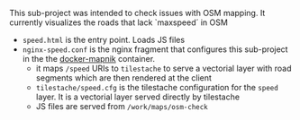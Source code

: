 This sub-project was intended to check issues with OSM mapping. It currently visualizes the roads that lack `maxspeed´ in OSM

- `speed.html` is the entry point. Loads JS files
- `nginx-speed.conf`  is the nginx fragment that configures this sub-project in the the [docker-mapnik](../docker-mapnik) container. 
  * it maps `/speed` URIs to `tilestache` to serve a vectorial layer with road segments which are then rendered at the client
  * `tilestache/speed.cfg` is the tilestache configuration for the `speed` layer. It is a vectorial layer served directly by tilestache
  * JS files are served from `/work/maps/osm-check`  
